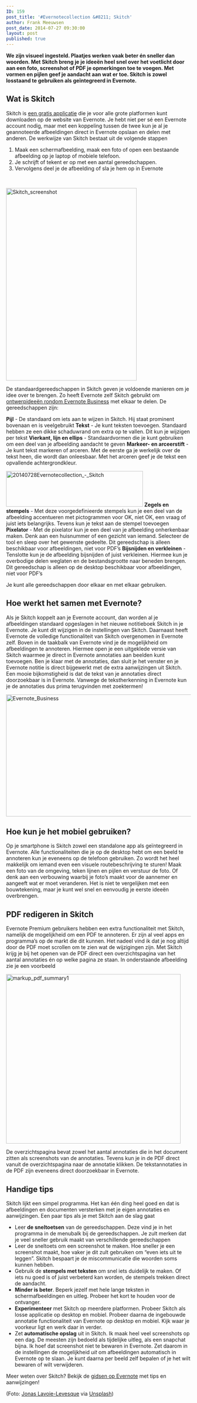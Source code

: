 ```yaml
---
ID: 159
post_title: '#Evernotecollection &#8211; Skitch'
author: Frank Meeuwsen
post_date: 2014-07-27 09:30:00
layout: post
published: true
---
```

<strong>We zijn visueel ingesteld. Plaatjes werken vaak beter én sneller dan woorden. Met Skitch breng je je ideeën heel snel over het voetlicht door aan een foto, screenshot of PDF je opmerkingen toe te voegen. Met vormen en pijlen geef je aandacht aan wat er toe. Skitch is zowel losstaand te gebruiken als geïntegreerd in Evernote.</strong>

<!--more-->

<h2 id="watisskitch">Wat is Skitch</h2>

Skitch is <a href="http://evernote.com/intl/nl/skitch/">een gratis applicatie</a> die je voor alle grote platformen kunt downloaden op de website van Evernote. Je hebt niet per sé een Evernote account nodig, maar met een koppeling tussen de twee kun je al je geannoteerde afbeeldingen direct in Evernote opslaan en delen met anderen. De werkwijze van Skitch bestaat uit de volgende stappen

<ol>
    <li>Maak een schermafbeelding, maak een foto of open een bestaande afbeelding op je laptop of mobiele telefoon.</li>
    <li>Je schrijft of tekent er op met een aantal gereedschappen.</li>
    <li>Vervolgens deel je de afbeelding of sla je hem op in Evernote</li>
</ol>

&nbsp;

<img class="aligncenter  wp-image-327" src="http://allesonthouden.nl/wp-content/uploads/2014/07/Skitch_screenshot.png" alt="Skitch_screenshot" width="356" height="524" />

De standaardgereedschappen in Skitch geven je voldoende manieren om je idee over te brengen. Zo heeft Evernote zelf Skitch gebruikt om <a href="http://blog.evernote.com/blog/2013/01/25/skitch-at-evernote-designing-evernote-business/">ontwerpideeën rondom Evernote Business</a> met elkaar te delen. De gereedschappen zijn:

<strong>Pijl</strong> - De standaard om iets aan te wijzen in Skitch. Hij staat prominent bovenaan en is veelgebruikt
<strong>Tekst</strong> - Je kunt teksten toevoegen. Standaard hebben ze een dikke schaduwrand om extra op te vallen. Dit kun je wijzigen per tekst
<strong>Vierkant, lijn en ellips</strong> - Standaardvormen die je kunt gebruiken om een deel van je afbeelding aandacht te geven
<strong>Markeer- en arceerstift</strong> - Je kunt tekst markeren of arceren. Met de eerste ga je werkelijk over de tekst heen, die wordt dan onleesbaar. Met het arceren geef je de tekst een opvallende achtergrondkleur.

<img class="wp-image-332 aligncenter" src="http://allesonthouden.nl/wp-content/uploads/2014/07/20140728Evernotecollection_-_Skitch.jpg" alt="20140728Evernotecollection_-_Skitch" width="373" height="97" />
<strong>Zegels en stempels</strong> - Met deze voorgedefinieerde stempels kun je een deel van de afbeelding accentueren met pictogrammen voor OK, niet OK, een vraag of juist iets belangrijks. Tevens kun je tekst aan de stempel toevoegen
<strong>Pixelator</strong> - Met de pixelator kun je een deel van je afbeelding onherkenbaar maken. Denk aan een huisnummer of een gezicht van iemand. Selecteer de tool en sleep over het gewenste gedeelte. Dit gereedschap is alleen beschikbaar voor afbeeldingen, niet voor PDF’s
<strong>Bijsnijden en verkleinen</strong> - Tenslotte kun je de afbeelding bijsnijden of juist verkleinen. Hiermee kun je overbodige delen weglaten en de bestandsgrootte naar beneden brengen. Dit gereedschap is alleen op de desktop beschikbaar voor afbeeldingen, niet voor PDF’s

Je kunt alle gereedschappen door elkaar en met elkaar gebruiken.

<h2 id="hoewerkthetsamenmetevernote">Hoe werkt het samen met Evernote?</h2>

Als je Skitch koppelt aan je Evernote account, dan worden al je afbeeldingen standaard opgeslagen in het nieuwe notitieboek Skitch in je Evernote. Je kunt dit wijzigen in de instellingen van Skitch. Daarnaast heeft Evernote de volledige functionaliteit van Skitch overgenomen in Evernote zelf. Boven in de taakbalk van Evernote vind je de mogelijkheid om afbeeldingen te annoteren. Hiermee open je een uitgeklede versie van Skitch waarmee je direct in Evernote annotaties aan beelden kunt toevoegen. Ben je klaar met de annotaties, dan sluit je het venster en je Evernote notitie is direct bijgewerkt met de extra aanwijzingen uit Skitch.
Een mooie bijkomstigheid is dat de tekst van je annotaties direct doorzoekbaar is in Evernote. Vanwege de tekstherkenning in Evernote kun je de annotaties dus prima terugvinden met zoektermen!

<a href="http://allesonthouden.nl/wp-content/uploads/2014/07/Evernote_Business.jpg"><img class="aligncenter  wp-image-333" src="http://allesonthouden.nl/wp-content/uploads/2014/07/Evernote_Business.jpg" alt="Evernote_Business" width="543" height="332" /></a>

<h2 id="hoekunjehetmobielgebruiken">Hoe kun je het mobiel gebruiken?</h2>

Op je smartphone is Skitch zowel een standalone app als geïntegreerd in Evernote. Alle functionaliteiten die je op de desktop hebt om een beeld te annoteren kun je eveneens op de telefoon gebruiken. Zo wordt het heel makkelijk om iemand even een visuele routebeschrijving te sturen! Maak een foto van de omgeving, teken lijnen en pijlen en verstuur de foto. Of denk aan een verbouwing waarbij je foto’s maakt voor de aannemer en aangeeft wat er moet veranderen. Het is niet te vergelijken met een bouwtekening, maar je kunt wel snel en eenvoudig je eerste ideeën overbrengen.

<h2 id="pdfredigereninskitch">PDF redigeren in Skitch</h2>

Evernote Premium gebruikers hebben een extra functionaliteit met Skitch, namelijk de mogelijkheid om een PDF te annoteren. Er zijn al veel apps en programma’s op de markt die dit kunnen. Het nadeel vind ik dat je nog altijd door de PDF moet scrollen om te zien wat de wijzigingen zijn. Met Skitch krijg je bij het openen van de PDF direct een overzichtspagina van het aantal annotaties én op welke pagina ze staan. In onderstaande afbeelding zie je een voorbeeld

<img class="aligncenter  wp-image-331" src="http://allesonthouden.nl/wp-content/uploads/2014/07/markup_pdf_summary1.jpg" alt="markup_pdf_summary1" width="476" height="461" />

De overzichtspagina bevat zowel het aantal annotaties die in het document zitten als screenshots van de annotaties. Tevens kun je in de PDF direct vanuit de overzichtspagina naar de annotatie klikken. De tekstannotaties in de PDF zijn eveneens direct doorzoekbaar in Evernote.

<h2 id="handigetips">Handige tips</h2>

Skitch lijkt een simpel programma. Het kan één ding heel goed en dat is afbeeldingen en documenten versterken met je eigen annotaties en aanwijzingen. Een paar tips als je met Skitch aan de slag gaat

<ul>
    <li>Leer <strong>de sneltoetsen</strong> van de gereedschappen. Deze vind je in het programma in de menubalk bij de gereedschappen. Je zult merken dat je veel sneller gebruik maakt van verschillende gereedschappen</li>
    <li>Leer de sneltoets om een screenshot te maken. Hoe sneller je een screenshot maakt, hoe vaker je dit zult gebruiken om “even iets uit te leggen”. Skitch bespaart je de miscommunicatie die woorden soms kunnen hebben.</li>
    <li>Gebruik de <strong>stempels met teksten</strong> om snel iets duidelijk te maken. Of iets nu goed is of juist verbeterd kan worden, de stempels trekken direct de aandacht.</li>
    <li><strong>Minder is beter</strong>. Beperk jezelf met hele lange teksten in schermafbeeldingen en uitleg. Probeer het kort te houden voor de ontvanger.</li>
    <li><strong>Experimenteer</strong> met Skitch op meerdere platformen. Probeer Skitch als losse applicatie op desktop en mobiel. Probeer daarna de ingebouwde annotatie functionaliteit van Evernote op desktop en mobiel. Kijk waar je voorkeur ligt en werk daar in verder.</li>
    <li>Zet <strong>automatische opslag</strong> uit in Skitch. Ik maak heel veel screenshots op een dag. De meesten zijn bedoeld als tijdelijke uitleg, als een snapchat bijna. Ik hoef dat screenshot niet te bewaren in Evernote. Zet daarom in de instellingen de mogelijkheid <em>uit</em> om afbeeldingen automatisch in Evernote op te slaan. Je kunt daarna per beeld zelf bepalen of je het wilt bewaren of wilt verwijderen.</li>
</ul>

Meer weten over Skitch? Bekijk de <a href="http://evernote.com/intl/nl/skitch/guide/ios/">gidsen op Evernote</a> met tips en aanwijzingen!

(Foto: <a href="http://www.twitter.com/iamjll">Jonas Lavoie-Levesque</a> via <a href="http://unsplash.com/">Unsplash</a>)
